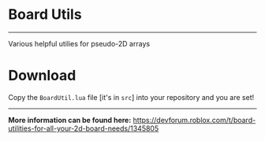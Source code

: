 # Board Utils
***
Various helpful utilies for pseudo-2D arrays

# Download
Copy the ``BoardUtil.lua`` file [it's in ``src``] into your repository and you are set!
***
**More information can be found here:**
https://devforum.roblox.com/t/board-utilities-for-all-your-2d-board-needs/1345805